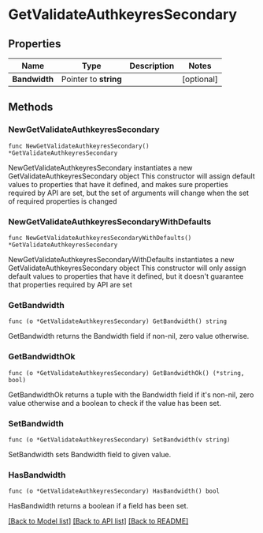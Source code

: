 # GetValidateAuthkeyresSecondary

## Properties

Name | Type | Description | Notes
------------ | ------------- | ------------- | -------------
**Bandwidth** | Pointer to **string** |  | [optional] 

## Methods

### NewGetValidateAuthkeyresSecondary

`func NewGetValidateAuthkeyresSecondary() *GetValidateAuthkeyresSecondary`

NewGetValidateAuthkeyresSecondary instantiates a new GetValidateAuthkeyresSecondary object
This constructor will assign default values to properties that have it defined,
and makes sure properties required by API are set, but the set of arguments
will change when the set of required properties is changed

### NewGetValidateAuthkeyresSecondaryWithDefaults

`func NewGetValidateAuthkeyresSecondaryWithDefaults() *GetValidateAuthkeyresSecondary`

NewGetValidateAuthkeyresSecondaryWithDefaults instantiates a new GetValidateAuthkeyresSecondary object
This constructor will only assign default values to properties that have it defined,
but it doesn't guarantee that properties required by API are set

### GetBandwidth

`func (o *GetValidateAuthkeyresSecondary) GetBandwidth() string`

GetBandwidth returns the Bandwidth field if non-nil, zero value otherwise.

### GetBandwidthOk

`func (o *GetValidateAuthkeyresSecondary) GetBandwidthOk() (*string, bool)`

GetBandwidthOk returns a tuple with the Bandwidth field if it's non-nil, zero value otherwise
and a boolean to check if the value has been set.

### SetBandwidth

`func (o *GetValidateAuthkeyresSecondary) SetBandwidth(v string)`

SetBandwidth sets Bandwidth field to given value.

### HasBandwidth

`func (o *GetValidateAuthkeyresSecondary) HasBandwidth() bool`

HasBandwidth returns a boolean if a field has been set.


[[Back to Model list]](../README.md#documentation-for-models) [[Back to API list]](../README.md#documentation-for-api-endpoints) [[Back to README]](../README.md)


